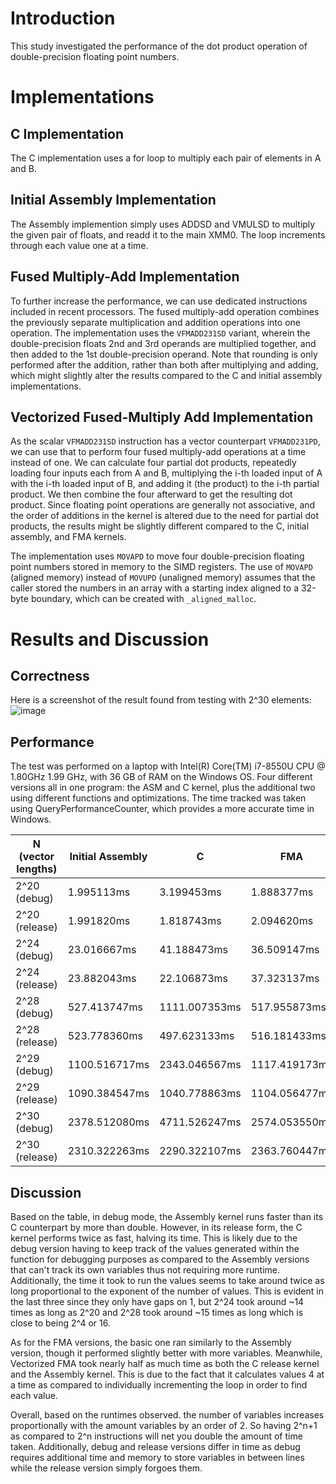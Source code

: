 # Introduction
This study investigated the performance of the dot product operation of double-precision floating point numbers.

# Implementations
## C Implementation
The C implementation uses a for loop to multiply each pair of elements in A and B.

## Initial Assembly Implementation
The Assembly implemention simply uses ADDSD and VMULSD to multiply the given pair of floats, and readd it to the main XMM0. The loop increments through each value one at a time. 

## Fused Multiply-Add Implementation
To further increase the performance, we can use dedicated instructions included in recent processors. The fused multiply-add operation combines the previously separate multiplication and addition operations into one operation. The implementation uses the `VFMADD231SD` variant, wherein the double-precision floats 2nd and 3rd operands are multiplied together, and then added to the 1st double-precision operand. Note that rounding is only performed after the addition, rather than both after multiplying and adding, which might slightly alter the results compared to the C and initial assembly implementations.

## Vectorized Fused-Multiply Add Implementation
As the scalar `VFMADD231SD` instruction has a vector counterpart `VFMADD231PD`, we can use that to perform four fused multiply-add operations at a time instead of one. We can calculate four partial dot products, repeatedly loading four inputs each from A and B, multiplying the i-th loaded input of A with the i-th loaded input of B, and adding it (the product) to the i-th partial product. We then combine the four afterward to get the resulting dot product. Since floating point operations are generally not associative, and the order of additions in the kernel is altered due to the need for partial dot products, the results might be slightly different compared to the C, initial assembly, and FMA kernels.

The implementation uses `MOVAPD` to move four double-precision floating point numbers stored in memory to the SIMD registers. The use of `MOVAPD` (aligned memory) instead of `MOVUPD` (unaligned memory) assumes that the caller stored the numbers in an array with a starting index aligned to a 32-byte boundary, which can be created with `_aligned_malloc`.

# Results and Discussion
## Correctness
Here is a screenshot of the result found from testing with 2^30 elements:
![image](https://github.com/3liteking148/lbyarch-mp2/assets/113081450/b720b320-7854-4bc5-825f-f0e1fec36f06)

## Performance
The test was performed on a laptop with Intel(R) Core(TM) i7-8550U CPU @ 1.80GHz 1.99 GHz, with 36 GB of RAM on the Windows OS. Four different versions all in one program: the ASM and C kernel, plus the additional two using different functions and optimizations. The time tracked was taken using QueryPerformanceCounter, which provides a more accurate time in Windows. 

| N (vector lengths) | Initial Assembly | C            | FMA          | Vectorized FMA |
| ------------------ | ---------------- | ------------ | ------------ | -------------- |
| 2^20 (debug)       | 1.995113ms       | 3.199453ms   | 1.888377ms   | 1.543543ms     |
| 2^20 (release)     | 1.991820ms       | 1.818743ms   | 2.094620ms   | 1.344800ms     |
| 2^24 (debug)       | 23.016667ms      | 41.188473ms  | 36.509147ms  | 20.148133ms    |
| 2^24 (release)     | 23.882043ms      | 22.106873ms  | 37.323137ms  | 20.286847ms    |
| 2^28 (debug)       | 527.413747ms     | 1111.007353ms| 517.955873ms | 315.934943ms   |
| 2^28 (release)     | 523.778360ms     | 497.623133ms | 516.181433ms | 313.955273ms   |
| 2^29 (debug)       | 1100.516717ms    | 2343.046567ms| 1117.419173ms| 641.342950ms   |
| 2^29 (release)     | 1090.384547ms    | 1040.778863ms| 1104.056477ms| 626.228163ms   |
| 2^30 (debug)       | 2378.512080ms    | 4711.526247ms| 2574.053550ms| 1410.134207ms  |
| 2^30 (release)     | 2310.322263ms    | 2290.322107ms| 2363.760447ms| 1290.921523ms  |

## Discussion

Based on the table, in debug mode, the Assembly kernel runs faster than its C counterpart by more than double. However, in its release form, the C kernel performs twice as fast, halving its time. This is likely due to the debug version having to keep track of the values generated within the function for debugging purposes as compared to the Assembly versions that can't track its own variables thus not requiring more runtime. Additionally, the time it took to run the values seems to take around twice as long proportional to the exponent of the number of values. This is evident in the last three since they only have gaps on 1, but 2^24 took around ~14 times as long as 2^20 and 2^28 took around ~15 times as long which is close to being 2^4 or 16.

As for the FMA versions, the basic one ran similarly to the Assembly version, though it performed slightly better with more variables. Meanwhile, Vectorized FMA took nearly half as much time as both the C release kernel and the Assembly kernel. This is due to the fact that it calculates values 4 at a time as compared to individually incrementing the loop in order to find each value.

Overall, based on the runtimes observed. the number of variables increases proportionally with the amount variables by an order of 2. So having 2^n+1 as compared to 2^n instructions will net you double the amount of time taken. Additionally, debug and release versions differ in time as debug requires additional time and memory to store variables in between lines while the release version simply forgoes them. 
